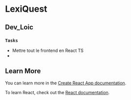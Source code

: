 # LexiQuest

## Dev_Loic

### `Tasks`

 - Mettre tout le frontend en React TS
 - 


## Learn More

You can learn more in the [Create React App documentation](https://facebook.github.io/create-react-app/docs/getting-started).

To learn React, check out the [React documentation](https://reactjs.org/).
